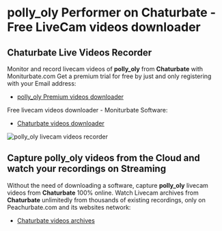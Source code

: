 # polly_oly Performer on Chaturbate - Free LiveCam videos downloader

## Chaturbate Live Videos Recorder

Monitor and record livecam videos of **polly_oly** from **Chaturbate** with Moniturbate.com
Get a premium trial for free by just and only registering with your Email address:
* [polly_oly Premium videos downloader](https://moniturbate.com/request-demo-licence-key.html)

Free livecam videos downloader - Moniturbate Software:
* [Chaturbate videos downloader](https://moniturbate.com/moniturbate-download-software.html)

![polly_oly livecam videos recorder](https://peachurnet.com/templates/moniturbate-software.png)


## Capture polly_oly videos from the Cloud and watch your recordings on Streaming

Without the need of downloading a software, capture **polly_oly** livecam videos from **Chaturbate** 100% online.
Watch Livecam archives from **Chaturbate** unlimitedly from thousands of existing recordings, only on Peachurbate.com and its websites network:
* [Chaturbate videos archives](https://peachurnet.com/)